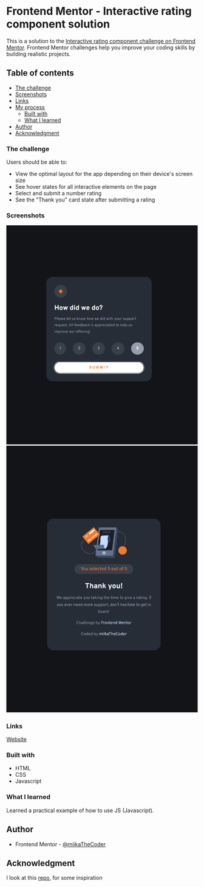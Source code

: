 # Frontend Mentor - Interactive rating component solution

This is a solution to the [Interactive rating component challenge on Frontend Mentor](https://www.frontendmentor.io/challenges/interactive-rating-component-koxpeBUmI). Frontend Mentor challenges help you improve your coding skills by building realistic projects. 

## Table of contents

 - [The challenge](#the-challenge)
 - [Screenshots](#screenshots)
 - [Links](#links)
- [My process](#my-process)
  - [Built with](#built-with)
  - [What I learned](#what-i-learned)
- [Author](#author)
- [Acknowledgment](#Acknowledgment)

### The challenge

Users should be able to:

- View the optimal layout for the app depending on their device's screen size
- See hover states for all interactive elements on the page
- Select and submit a number rating
- See the "Thank you" card state after submitting a rating

### Screenshots

![](./screenshot.png)
![](./Screenshot2.png)

### Links
[Website](https://miikathecoder.github.io/interactive-rating-compoment/)

### Built with

- HTML
- CSS
- Javascript

### What I learned

Learned a practical example of how to use JS (Javascript).

## Author

- Frontend Mentor - [@miikaTheCoder](https://www.frontendmentor.io/profile/miikaTheCoder)

## Acknowledgment
I look at this [repo](https://github.com/Alekususenpai/interactive-rating-component), for some inspiration 
